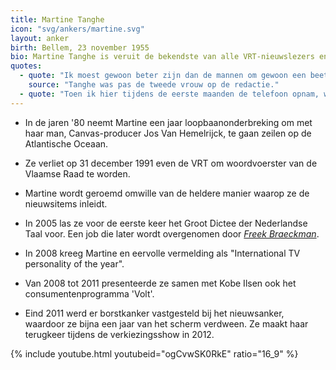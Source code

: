 ```yaml
---
title: Martine Tanghe
icon: "svg/ankers/martine.svg"
layout: anker
birth: Bellem, 23 november 1955
bio: Martine Tanghe is veruit de bekendste van alle VRT-nieuwslezers en is voor de buitenwereld dan ook vaak het gezicht van de nieuwsdienst.
quotes:
  - quote: "Ik moest gewoon beter zijn dan de mannen om gewoon een beetje goed gevonden te worden."
    source: "Tanghe was pas de tweede vrouw op de redactie."
  - quote: "Toen ik hier tijdens de eerste maanden de telefoon opnam, werd me vaak gevraagd of ze met een journalist konden spreken. Toen ik antwoordde dat ik journaliste was, viel er altijd een stilte."
---
```


* In de jaren '80 neemt Martine een jaar loopbaanonderbreking om met haar man, Canvas-producer Jos Van Hemelrijck, te gaan zeilen op de Atlantische Oceaan.

* Ze verliet op 31 december 1991 even de VRT om woordvoerster van de Vlaamse Raad te worden.

* Martine wordt geroemd omwille van de heldere manier waarop ze de nieuwsitems inleidt.

* In 2005 las ze voor de eerste keer het Groot Dictee der Nederlandse Taal voor. Een job die later wordt overgenomen door <a href="/anker/freek-braeckman"><em>Freek Braeckman</em></a>.

* In 2008 kreeg Martine en eervolle vermelding als "International TV personality of the year".

* Van 2008 tot 2011 presenteerde ze samen met Kobe Ilsen ook het consumentenprogramma 'Volt'.

* Eind 2011 werd er borstkanker vastgesteld bij het nieuwsanker, waardoor ze bijna een jaar van het scherm verdween. Ze maakt haar terugkeer tijdens de verkiezingsshow in 2012.

<div class="alt">
  {% include youtube.html youtubeid="ogCvwSK0RkE" ratio="16_9" %}
</div>
